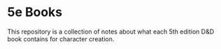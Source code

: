 # 5e Books
This repository is a collection of notes about what each 5th edition D&D book contains for character creation.
